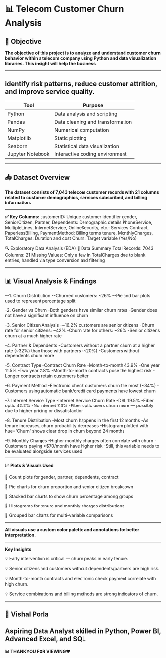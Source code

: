 
# 📊 Telecom Customer Churn Analysis

## 📌 Objective
**The objective of this project is to analyze and understand customer churn behavior within a telecom company using Python and data visualization libraries. This insight will help the business** 

---

## identify risk patterns, reduce customer attrition, and improve service quality.

| Tool             | Purpose                          |
| ---------------- | -------------------------------- |
| Python           | Data analysis and scripting      |
| Pandas           | Data cleaning and transformation |
| NumPy            | Numerical computation            |
| Matplotlib       | Static plotting                  |
| Seaborn          | Statistical data visualization   |
| Jupyter Notebook | Interactive coding environment   |

---

## 📥 Dataset Overview

**The dataset consists of 7,043 telecom customer records with 21 columns related to customer demographics, services subscribed, and billing information.**

---

**✅ Key Columns:**
customerID: Unique customer identifier
gender, SeniorCitizen, Partner, Dependents: Demographic details
PhoneService, MultipleLines, InternetService, OnlineSecurity, etc.: Services
Contract, PaperlessBilling, PaymentMethod: Billing terms
tenure, MonthlyCharges, TotalCharges: Duration and cost
Churn: Target variable (Yes/No) 

🔍 Exploratory Data Analysis (EDA)
🧾 Data Summary
Total Records: 7043
Columns: 21
Missing Values: Only a few in TotalCharges due to blank entries, handled via type conversion and filtering

---

## 📊 Visual Analysis & Findings
--1. Churn Distribution
--Churned customers: ~26%
--Pie and bar plots used to represent percentage split

-2. Gender vs Churn
-Both genders have similar churn rates
-Gender does not have a significant influence on churn

-3. Senior Citizen Analysis
-~16.2% customers are senior citizens
-Churn rate for senior citizens: ~42%
-Churn rate for others: ~26%
-Senior citizens churn at a much higher rate

-4. Partner & Dependents
-Customers without a partner churn at a higher rate (~32%) than those with partners (~20%)
-Customers without dependents churn more

-5. Contract Type
-Contract	Churn Rate
-Month-to-month	43.9%
-One year	11.5%
-Two year	2.8%
-Month-to-month contracts pose the highest risk
-Longer contracts retain customers better

-6. Payment Method
-Electronic check customers churn the most (~34%)
-Customers using automatic bank/credit card payments have lowest churn

-7. Internet Service Type
-Internet Service	Churn Rate
-DSL	19.5%
-Fiber optic	42.2%
-No Internet	7.3%
-Fiber optic users churn more — possibly due to higher pricing or dissatisfaction

-8. Tenure Distribution
-Most churn happens in the first 12 months
-As tenure increases, churn probability decreases
-Histogram plotted with hue='Churn' shows clear drop in churn beyond 24 months

-9. Monthly Charges
-Higher monthly charges often correlate with churn
-Customers paying >$70/month have higher risk
-Still, this variable needs to be evaluated alongside services used

---

**📈 Plots & Visuals Used**

📌 Count plots for gender, partner, dependents, contract

📌 Pie charts for churn proportion and senior citizen breakdown

📌 Stacked bar charts to show churn percentage among groups

📌 Histograms for tenure and monthly charges distributions

📌 Grouped bar charts for multi-variable comparisons

--- 

**All visuals use a custom color palette and annotations for better interpretation.**

---

**Key Insights**

💡 Early intervention is critical — churn peaks in early tenure.

💡 Senior citizens and customers without dependents/partners are high risk.

💡 Month-to-month contracts and electronic check payment correlate with high churn.

💡 Service combinations and billing methods are strong indicators of churn.

--- 

## 👤 Vishal Porla
## Aspiring Data Analyst skilled in Python, Power BI, Advanced Excel, and SQL

**📊 THANKYOU FOR VIEWING❤️**
